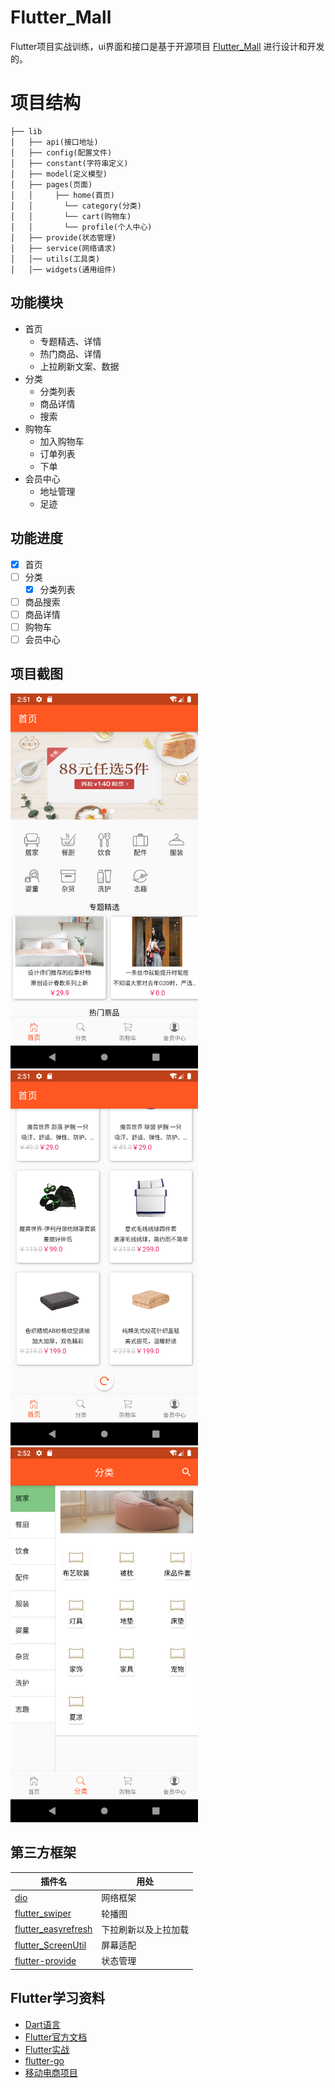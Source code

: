 # Flutter_Mall

Flutter项目实战训练，ui界面和接口是基于开源项目 [Flutter_Mall](https://github.com/youxinLu/flutter_mall) 进行设计和开发的。

# 项目结构
```shell
├── lib
│   ├── api(接口地址)
│   ├── config(配置文件)
│   ├── constant(字符串定义)
│   ├── model(定义模型)
│   ├── pages(页面)
│   │	  ├── home(首页) 
│   │		└── category(分类) 
│   │		└── cart(购物车)
│   │		└── profile(个人中心)
│   ├── provide(状态管理)
│   ├── service(网络请求)
│   │── utils(工具类)
│   │── widgets(通用组件)
```

## 功能模块
- 首页
  - 专题精选、详情
  - 热门商品、详情
  - 上拉刷新文案、数据
- 分类
  - 分类列表
  - 商品详情
  - 搜索
- 购物车
  - 加入购物车
  - 订单列表
  - 下单
- 会员中心
  - 地址管理
  - 足迹

## 功能进度
- [x] 首页
- [ ] 分类
  - [x] 分类列表
- [ ] 商品搜索
- [ ] 商品详情
- [ ] 购物车
- [ ] 会员中心

## 项目截图
<div>
  <img src="https://raw.githubusercontent.com/guixianleng/images-store/master/images/flutter_page1.png" width="300"/>
  <img src="https://raw.githubusercontent.com/guixianleng/images-store/master/images/flutter_page2.png" width="300"/>
  <img src="https://raw.githubusercontent.com/guixianleng/images-store/master/images/flutter_page3.png" width="300"/>
</div>

## 第三方框架
| 插件名 | 用处 |
|--| -- |
| [dio](https://github.com/flutterchina/dio) | 网络框架 |
| [flutter_swiper](https://github.com/best-flutter/flutter_swiper) | 轮播图 |
| [flutter_easyrefresh](https://github.com/xuelongqy/flutter_easyrefresh) | 下拉刷新以及上拉加载 |
| [flutter_ScreenUtil](https://github.com/OpenFlutter/flutter_ScreenUtil) | 屏幕适配 |
| [flutter-provide](https://github.com/google/flutter-provide) | 状态管理 |

## Flutter学习资料

- [Dart语言](https://dart.dev/)
- [Flutter官方文档](https://flutter.dev/docs)
- [Flutter实战](https://book.flutterchina.club/)
- [flutter-go](https://github.com/alibaba/flutter-go)
- [移动电商项目](https://jspang.com/detailed?id=53)
